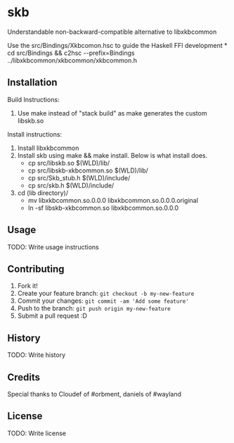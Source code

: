 # skb

Understandable non-backward-compatible alternative to libxkbcommon

Use the src/Bindings/Xkbcomon.hsc to guide the Haskell FFI development
    * cd src/Bindings && c2hsc --prefix=Bindings ../libxkbcommon/xkbcommon/xkbcommon.h

## Installation

Build Instructions:

1.   Use make instead of "stack build" as make generates the custom libskb.so

Install instructions:

1. Install libxkbcommon
2. Install skb using make && make install. Below is what install does.
    * cp src/libskb.so $(WLD)/lib/
    * cp src/libskb-xkbcommon.so $(WLD)/lib/
    * cp src/Skb_stub.h $(WLD)/include/
    * cp src/skb.h $(WLD)/include/
3. cd (lib directory)/
    * mv libxkbcommon.so.0.0.0 libxkbcommon.so.0.0.0.original
    * ln -sf libskb-xkbcommon.so libxkbcommon.so.0.0.0

## Usage

TODO: Write usage instructions

## Contributing

1. Fork it!
2. Create your feature branch: `git checkout -b my-new-feature`
3. Commit your changes: `git commit -am 'Add some feature'`
4. Push to the branch: `git push origin my-new-feature`
5. Submit a pull request :D

## History

TODO: Write history

## Credits

Special thanks to Cloudef of #orbment, daniels of #wayland

## License

TODO: Write license
